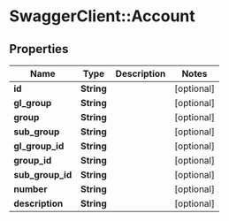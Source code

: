 # SwaggerClient::Account

## Properties
Name | Type | Description | Notes
------------ | ------------- | ------------- | -------------
**id** | **String** |  | [optional] 
**gl_group** | **String** |  | [optional] 
**group** | **String** |  | [optional] 
**sub_group** | **String** |  | [optional] 
**gl_group_id** | **String** |  | [optional] 
**group_id** | **String** |  | [optional] 
**sub_group_id** | **String** |  | [optional] 
**number** | **String** |  | [optional] 
**description** | **String** |  | [optional] 


